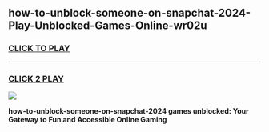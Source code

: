 
## how-to-unblock-someone-on-snapchat-2024-Play-Unblocked-Games-Online-wr02u
<h3>
<a href="https://premium76.site?title=how-to-unblock-someone-on-snapchat-2024&ref=25A">CLICK TO PLAY</a></h3>
<hr>

<h3>
<a href="https://premium76.site?title=how-to-unblock-someone-on-snapchat-2024&ref=25A">CLICK 2 PLAY</a>
  
</h3>

<a href="https://premium76.site?title=how-to-unblock-someone-on-snapchat-2024&ref=25A"><img src="https://clearcache.store/games.png"></a>


**how-to-unblock-someone-on-snapchat-2024 games unblocked: Your Gateway to Fun and Accessible Online Gaming**
